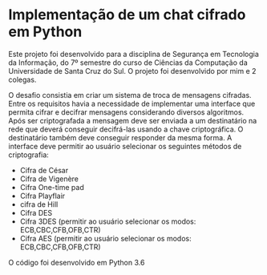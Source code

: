 
# Implementação de um chat cifrado em Python

Este projeto foi desenvolvido para a disciplina de Segurança em Tecnologia da Informação, do 7º semestre do curso de Ciências da Computação da Universidade de Santa Cruz do Sul. O projeto foi desenvolvido por mim e 2 colegas.

O desafio consistia em criar um sistema de troca de mensagens cifradas. Entre os requisitos havia a necessidade de implementar uma interface que permita cifrar e decifrar mensagens considerando diversos algoritmos. Após ser criptografada a mensagem deve ser enviada a um destinatário na rede que deverá conseguir decifrá-las usando a chave criptográfica. O destinatário também deve conseguir responder da mesma forma. 
A interface deve permitir ao usuário selecionar os seguintes métodos de criptografia:
* Cifra de César
* Cifra de Vigenère
* Cifra One-time pad
* Cifra Playflair
* cifra de Hill 
* Cifra DES
* Cifra 3DES (permitir ao usuário selecionar os modos: ECB,CBC,CFB,OFB,CTR)
* Cifra AES (permitir ao usuário selecionar os modos: ECB,CBC,CFB,OFB,CTR)

O código foi desenvolvido em Python 3.6
